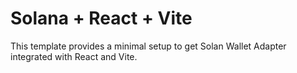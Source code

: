 # Solana + React + Vite

This template provides a minimal setup to get Solan Wallet Adapter integrated with React and Vite.
